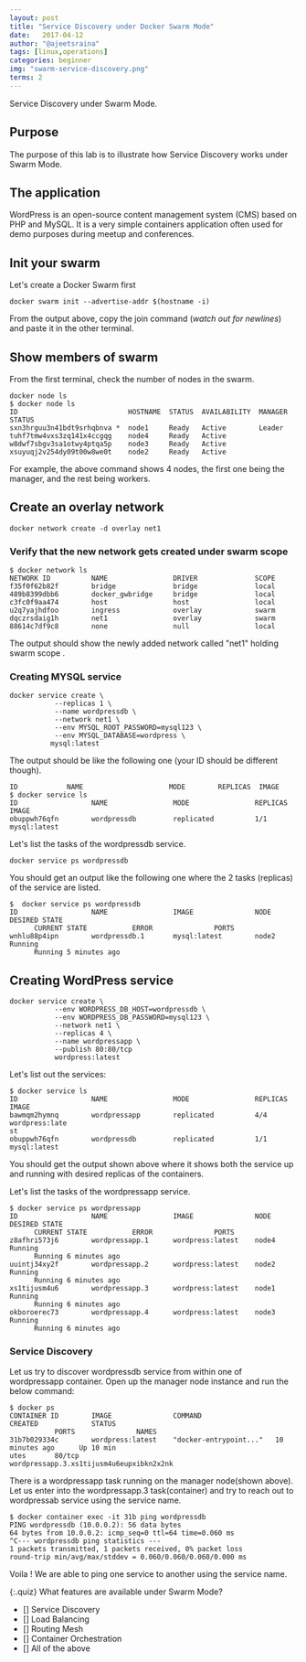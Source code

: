 ```yaml
---
layout: post
title: "Service Discovery under Docker Swarm Mode"
date:   2017-04-12
author: "@ajeetsraina"
tags: [linux,operations]
categories: beginner
img: "swarm-service-discovery.png"
terms: 2
---
```

Service Discovery under Swarm Mode.

## Purpose

The purpose of this lab is to illustrate how Service Discovery works under Swarm Mode.

## The application

WordPress is an open-source content management system (CMS) based on PHP and MySQL. 
It is a very simple containers application often used for demo purposes during meetup and conferences.


## Init your swarm

Let's create a Docker Swarm first

```.term1
docker swarm init --advertise-addr $(hostname -i)
```

From the output above, copy the join command (*watch out for newlines*) and paste it in the other terminal.

## Show members of swarm

From the first terminal, check the number of nodes in the swarm.

```.term1
docker node ls
$ docker node ls
ID                           HOSTNAME  STATUS  AVAILABILITY  MANAGER STATUS
sxn3hrguu3n41bdt9srhqbnva *  node1     Ready   Active        Leader
tuhf7tmw4vxs3zq141x4ccgqg    node4     Ready   Active
w8dwf7sbgv3sa1otwy4ptqa5p    node3     Ready   Active
xsuyuqj2v254dy09t00w8we0t    node2     Ready   Active
```

For example, the above command shows 4 nodes, the first one being the manager, and the rest being workers.

## Create an overlay network

```.term1
docker network create -d overlay net1
```

### Verify that the new network gets created under swarm scope


```.term1
$ docker network ls
NETWORK ID          NAME                DRIVER              SCOPE
f35f0f62b82f        bridge              bridge              local
489b8399dbb6        docker_gwbridge     bridge              local
c3fc0f9aa474        host                host                local
u2q7yajhdfoo        ingress             overlay             swarm
dqczrsdaig1h        net1                overlay             swarm
88614c7df9c8        none                null                local
```

The output should show the newly added network called "net1" holding swarm scope .


### Creating MYSQL service

```.term1
docker service create \
           --replicas 1 \
           --name wordpressdb \
           --network net1 \
           --env MYSQL_ROOT_PASSWORD=mysql123 \
           --env MYSQL_DATABASE=wordpress \
          mysql:latest
```

The output should be like the following one (your ID should be different though).

```
ID            NAME                     MODE        REPLICAS  IMAGE
$ docker service ls
ID                  NAME                MODE                REPLICAS            IMAGE
obuppwh76qfn        wordpressdb         replicated          1/1                 mysql:latest
```

Let's list the tasks of the wordpressdb service.

```.term1
docker service ps wordpressdb
```

You should get an output like the following one where the 2 tasks (replicas) of the service are listed.

```.term1
$  docker service ps wordpressdb
ID                  NAME                IMAGE               NODE                DESIRED STATE
      CURRENT STATE           ERROR               PORTS
wnhlu88p4ipn        wordpressdb.1       mysql:latest        node2               Running
      Running 5 minutes ago
```


## Creating WordPress service


```.term1
docker service create \
           --env WORDPRESS_DB_HOST=wordpressdb \
           --env WORDPRESS_DB_PASSWORD=mysql123 \
           --network net1 \
           --replicas 4 \
           --name wordpressapp \
           --publish 80:80/tcp 
           wordpress:latest
```

Let's list out the services:



```.term1
$ docker service ls
ID                  NAME                MODE                REPLICAS            IMAGE
bawmqm2hymnq        wordpressapp        replicated          4/4                 wordpress:late
st
obuppwh76qfn        wordpressdb         replicated          1/1                 mysql:latest
```

You should get the output shown above where it shows both the service up and running with desired replicas of the containers.

Let's list the tasks of the wordpressapp service.

```.term1
$ docker service ps wordpressapp
ID                  NAME                IMAGE               NODE                DESIRED STATE
      CURRENT STATE           ERROR               PORTS
z8afhri573j6        wordpressapp.1      wordpress:latest    node4               Running
      Running 6 minutes ago
uuintj34xy2f        wordpressapp.2      wordpress:latest    node2               Running
      Running 6 minutes ago
xs1tijusm4u6        wordpressapp.3      wordpress:latest    node1               Running
      Running 6 minutes ago
okboroerec73        wordpressapp.4      wordpress:latest    node3               Running
      Running 6 minutes ago
```
### Service Discovery

Let us try to discover wordpressdb service from within one of wordpressapp container. Open up the manager node instance and run the below command:

```.term1
$ docker ps
CONTAINER ID        IMAGE               COMMAND                  CREATED             STATUS
           PORTS               NAMES
31b7b029334c        wordpress:latest    "docker-entrypoint..."   10 minutes ago      Up 10 min
utes       80/tcp              wordpressapp.3.xs1tijusm4u6eupxibkn2x2nk
```
There is a wordpressapp task running on the manager node(shown above). Let us enter into the wordpressapp.3 task(container) and 
try to reach out to wordpressab service using the service name.

```.term1
$ docker container exec -it 31b ping wordpressdb
PING wordpressdb (10.0.0.2): 56 data bytes
64 bytes from 10.0.0.2: icmp_seq=0 ttl=64 time=0.060 ms
^C--- wordpressdb ping statistics ---
1 packets transmitted, 1 packets received, 0% packet loss
round-trip min/avg/max/stddev = 0.060/0.060/0.060/0.000 ms
```
Voila ! We are able to ping one service to another using the service name.


{:.quiz}
What features are available under Swarm Mode?

- [] Service Discovery
- [] Load Balancing
- [] Routing Mesh
- [] Container Orchestration
- [] All of the above
